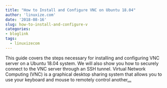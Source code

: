 ```yaml
---
title: "How to Install and Configure VNC on Ubuntu 18.04"
author: 'linuxize.com'
date: '2018-08-16'
slug: how-to-install-and-configure-v
categories:
- bloglink
tags:
  - linuxizecom
---
```


This guide covers the steps necessary for installing and configuring VNC server on a Ubuntu 18.04 system. We will also show you how to securely connect to the VNC server through an SSH tunnel. Virtual Network Computing (VNC) is a graphical desktop sharing system that allows you to use your keyboard and mouse to remotely control another[... <i class="fas fa-external-link-alt"></i>](https://linuxize.com/post/how-to-install-and-configure-vnc-on-ubuntu-18-04/)

